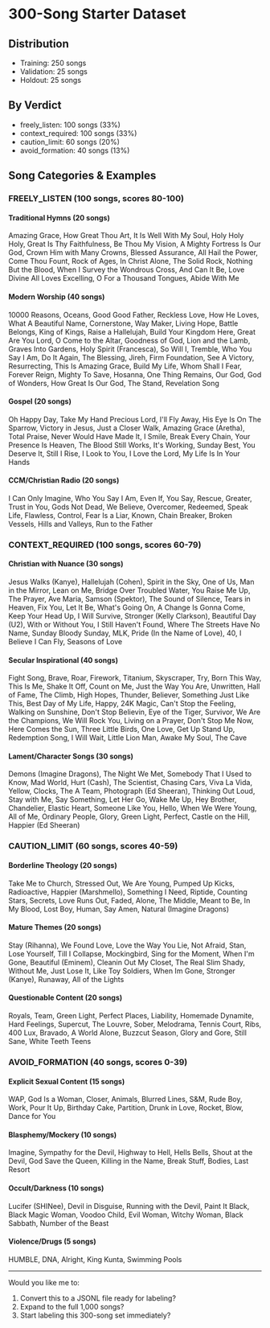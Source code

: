 # 300-Song Starter Dataset

## Distribution
- Training: 250 songs
- Validation: 25 songs
- Holdout: 25 songs

## By Verdict
- freely_listen: 100 songs (33%)
- context_required: 100 songs (33%)
- caution_limit: 60 songs (20%)
- avoid_formation: 40 songs (13%)

## Song Categories & Examples

### FREELY_LISTEN (100 songs, scores 80-100)

#### Traditional Hymns (20 songs)
Amazing Grace, How Great Thou Art, It Is Well With My Soul, Holy Holy Holy, 
Great Is Thy Faithfulness, Be Thou My Vision, A Mighty Fortress Is Our God,
Crown Him with Many Crowns, Blessed Assurance, All Hail the Power,
Come Thou Fount, Rock of Ages, In Christ Alone, The Solid Rock, 
Nothing But the Blood, When I Survey the Wondrous Cross, And Can It Be,
Love Divine All Loves Excelling, O For a Thousand Tongues, Abide With Me

#### Modern Worship (40 songs)
10000 Reasons, Oceans, Good Good Father, Reckless Love, How He Loves,
What A Beautiful Name, Cornerstone, Way Maker, Living Hope, Battle Belongs,
King of Kings, Raise a Hallelujah, Build Your Kingdom Here, Great Are You Lord,
O Come to the Altar, Goodness of God, Lion and the Lamb, Graves Into Gardens,
Holy Spirit (Francesca), So Will I, Tremble, Who You Say I Am, Do It Again,
The Blessing, Jireh, Firm Foundation, See A Victory, Resurrecting, This Is Amazing Grace,
Build My Life, Whom Shall I Fear, Forever Reign, Mighty To Save, Hosanna,
One Thing Remains, Our God, God of Wonders, How Great Is Our God, The Stand,
Revelation Song

#### Gospel (20 songs)
Oh Happy Day, Take My Hand Precious Lord, I'll Fly Away, His Eye Is On The Sparrow,
Victory in Jesus, Just a Closer Walk, Amazing Grace (Aretha), Total Praise,
Never Would Have Made It, I Smile, Break Every Chain, Your Presence Is Heaven,
The Blood Still Works, It's Working, Sunday Best, You Deserve It, Still I Rise,
I Look to You, I Love the Lord, My Life Is In Your Hands

#### CCM/Christian Radio (20 songs)
I Can Only Imagine, Who You Say I Am, Even If, You Say, Rescue, Greater,
Trust in You, Gods Not Dead, We Believe, Overcomer, Redeemed, Speak Life,
Flawless, Control, Fear Is a Liar, Known, Chain Breaker, Broken Vessels,
Hills and Valleys, Run to the Father

### CONTEXT_REQUIRED (100 songs, scores 60-79)

#### Christian with Nuance (30 songs)
Jesus Walks (Kanye), Hallelujah (Cohen), Spirit in the Sky, One of Us,
Man in the Mirror, Lean on Me, Bridge Over Troubled Water, You Raise Me Up,
The Prayer, Ave Maria, Samson (Spektor), The Sound of Silence,
Tears in Heaven, Fix You, Let It Be, What's Going On, A Change Is Gonna Come,
Keep Your Head Up, I Will Survive, Stronger (Kelly Clarkson),
Beautiful Day (U2), With or Without You, I Still Haven't Found,
Where The Streets Have No Name, Sunday Bloody Sunday, MLK,
Pride (In the Name of Love), 40, I Believe I Can Fly, Seasons of Love

#### Secular Inspirational (40 songs)
Fight Song, Brave, Roar, Firework, Titanium, Skyscraper, Try, 
Born This Way, This Is Me, Shake It Off, Count on Me, Just the Way You Are,
Unwritten, Hall of Fame, The Climb, High Hopes, Thunder, Believer,
Something Just Like This, Best Day of My Life, Happy, 24K Magic,
Can't Stop the Feeling, Walking on Sunshine, Don't Stop Believin,
Eye of the Tiger, Survivor, We Are the Champions, We Will Rock You,
Living on a Prayer, Don't Stop Me Now, Here Comes the Sun,
Three Little Birds, One Love, Get Up Stand Up, Redemption Song,
I Will Wait, Little Lion Man, Awake My Soul, The Cave

#### Lament/Character Songs (30 songs)
Demons (Imagine Dragons), The Night We Met, Somebody That I Used to Know,
Mad World, Hurt (Cash), The Scientist, Chasing Cars, Viva La Vida,
Yellow, Clocks, The A Team, Photograph (Ed Sheeran), Thinking Out Loud,
Stay with Me, Say Something, Let Her Go, Wake Me Up, Hey Brother,
Chandelier, Elastic Heart, Someone Like You, Hello, When We Were Young,
All of Me, Ordinary People, Glory, Green Light, Perfect, Castle on the Hill,
Happier (Ed Sheeran)

### CAUTION_LIMIT (60 songs, scores 40-59)

#### Borderline Theology (20 songs)
Take Me to Church, Stressed Out, We Are Young, Pumped Up Kicks,
Radioactive, Happier (Marshmello), Something I Need, Riptide,
Counting Stars, Secrets, Love Runs Out, Faded, Alone, The Middle,
Meant to Be, In My Blood, Lost Boy, Human, Say Amen,
Natural (Imagine Dragons)

#### Mature Themes (20 songs)
Stay (Rihanna), We Found Love, Love the Way You Lie, Not Afraid,
Stan, Lose Yourself, Till I Collapse, Mockingbird, Sing for the Moment,
When I'm Gone, Beautiful (Eminem), Cleanin Out My Closet, The Real Slim Shady,
Without Me, Just Lose It, Like Toy Soldiers, When Im Gone,
Stronger (Kanye), Runaway, All of the Lights

#### Questionable Content (20 songs)
Royals, Team, Green Light, Perfect Places, Liability,
Homemade Dynamite, Hard Feelings, Supercut, The Louvre,
Sober, Melodrama, Tennis Court, Ribs, 400 Lux,
Bravado, A World Alone, Buzzcut Season, Glory and Gore,
Still Sane, White Teeth Teens

### AVOID_FORMATION (40 songs, scores 0-39)

#### Explicit Sexual Content (15 songs)
WAP, God Is a Woman, Closer, Animals, Blurred Lines,
S&M, Rude Boy, Work, Pour It Up, Birthday Cake,
Partition, Drunk in Love, Rocket, Blow, Dance for You

#### Blasphemy/Mockery (10 songs)
Imagine, Sympathy for the Devil, Highway to Hell, Hells Bells,
Shout at the Devil, God Save the Queen, Killing in the Name,
Break Stuff, Bodies, Last Resort

#### Occult/Darkness (10 songs)
Lucifer (SHINee), Devil in Disguise, Running with the Devil,
Paint It Black, Black Magic Woman, Voodoo Child,
Evil Woman, Witchy Woman, Black Sabbath, Number of the Beast

#### Violence/Drugs (5 songs)
HUMBLE, DNA, Alright, King Kunta, Swimming Pools

---

Would you like me to:
1. Convert this to a JSONL file ready for labeling?
2. Expand to the full 1,000 songs?
3. Start labeling this 300-song set immediately?
